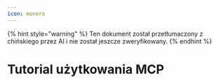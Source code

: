 ```yaml
---
icon: monero
---
```


{% hint style="warning" %}
Ten dokument został przetłumaczony z chińskiego przez AI i nie został jeszcze zweryfikowany.
{% endhint %}

# Tutorial użytkowania MCP